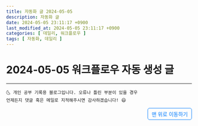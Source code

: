 ```yaml
---
title: 자동화 글 2024-05-05
description: 자동화 글
date: 2024-05-05 23:11:17 +0900
last_modified_at: 2024-05-05 23:11:17 +0900
categories: [ 데일리, 워크플로우 ]
tags: [ 자동화, 데일리 ]
---
```


# 2024-05-05 워크플로우 자동 생성 글

***
    🌜 개인 공부 기록용 블로그입니다. 오류나 틀린 부분이 있을 경우 
    언제든지 댓글 혹은 메일로 지적해주시면 감사하겠습니다! 😄

<a href="#" style="display: inline-block; padding: 5px 10px; color: #007bff; text-decoration: none; border: 0.5px solid #007bff; border-radius: 5px; float: right;">맨 위로 이동하기</a>